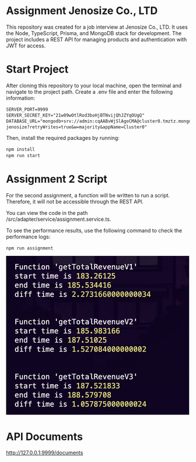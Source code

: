 
# Assignment Jenosize Co., LTD

This repository was created for a job interview at Jenosize Co., LTD. It uses the Node, TypeScript, Prisma, and MongoDB stack for development. The project includes a REST API for managing products and authentication with JWT for access.

# Start Project

After cloning this repository to your local machine, open the terminal and navigate to the project path. Create a .env file and enter the following information:

 ```env
SERVER_PORT=9999
SERVER_SECRET_KEY="21w09wOtlRod3boHjBTNvijQhJZYqOUgQ"
DATABASE_URL="mongodb+srv://admin:cqAABvWjSlAgoCMA@cluster0.tmztz.mongodb.net/assignment-jenosize?retryWrites=true&w=majority&appName=Cluster0"
```

Then, install the required packages by running:

```bash
npm install
npm run start
```

# Assignment 2 Script

For the second assignment, a function will be written to run a script. Therefore, it will not be accessible through the REST API.

You can view the code in the path /src/adapter/service/assignment.service.ts.

To see the performance results, use the following command to check the performance logs:

```bash
npm run assignment
```
![This is an image of the test result of the program](./assets/result-assignment-2.png)

# API Documents

http://127.0.0.1:9999/documents